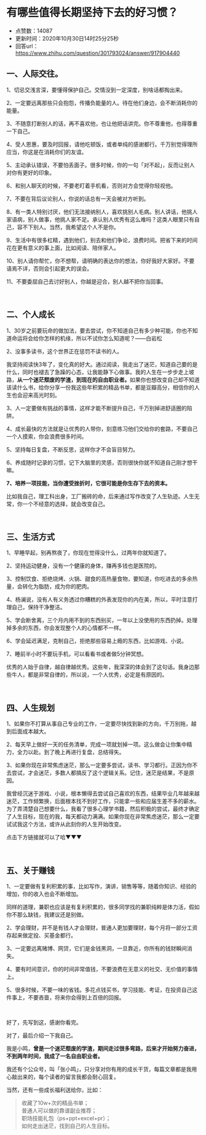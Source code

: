 # 有哪些值得长期坚持下去的好习惯？
- 点赞数：14087
- 更新时间：2020年10月30日14时25分25秒
- 回答url：https://www.zhihu.com/question/301793024/answer/917904440
<body>
 <h2><b>一、人际交往。</b></h2>
 <p data-pid="L7WaPrMa">1、切忌交浅言深，要懂得保护自己。交情没到一定深度，别啥话都掏出来。</p>
 <p data-pid="tI3fDHab">2、一定要远离那些只会抱怨，传播负能量的人。待在他们身边，会不断消耗你的能量。</p>
 <p data-pid="gA0qjV7F">3、不随意打断别人的话，再不喜欢他，也让他把话讲完。你不尊重他，也得尊重一下自己。</p>
 <p data-pid="SRC3l9hg">4、受人恩惠，要及时回报，请他吃顿饭，或者单纯的感谢都行。千万别觉得理所应当，你这是在消耗你们的友谊。</p>
 <p data-pid="SQpFtlXf">5、主动承认错误，不要怕丢面子。很多时候，你的一句「对不起」，反而让别人对你有更好的印象。</p>
 <p data-pid="zL9W1kWn">6、和别人聊天的时候，不要老盯着手机看，否则对方会觉得你轻视他。</p>
 <p data-pid="IkFAlFz6">7、不要在背后议论别人，你说的话总有一天会被对方听到。</p>
 <p data-pid="8WC5mrqr">8、有一类人特别讨厌，他们无法接纳别人，喜欢挑别人毛病。别人讲话，他挑人家语病，别人做事，他挑人家不足。承认别人优秀有这么难吗？这类人眼里只有自己，容不下别人。当然，我希望这个人不是你。</p>
 <p data-pid="DdJLPzsQ">9、生活中有很多杠精，遇到他们，别去和他们争论，浪费时间。把省下来的时间花在更有意义的事上面，比如阅读、陪伴家人。</p>
 <p data-pid="WGyrYbdr">10、别人请你帮忙，你不想帮，请明确的表达你的想法，你好我好大家好。不要语焉不详，否则会引起更大的误会。</p>
 <p data-pid="mzf9fELT">11、不要委屈自己去讨好别人，你越是迎合，别人越不把你当回事。</p>
 <p class="ztext-empty-paragraph"><br></p>
 <h2>二、个人成长</h2>
 <p data-pid="6RCsqelL">1、30岁之前要玩命的做加法，要去尝试，你不知道自己有多少种可能，你也不知道命运将会给你怎样的机缘，所以不试你怎么知道呢？——白岩松</p>
 <p data-pid="y0jYdKxU">2、没事多读书，这个世界正在惩罚不读书的人。</p>
 <p data-pid="WxKN3L8q">我坚持阅读快3年了，变化真的好大。通过阅读，我走出了迷茫，知道自己要的是什么，同时也褪去了急躁的心态，让我能静下心做事。我的人生在一步步走上坡路，<b>从一个迷茫颓废的学渣，到现在的自由职业者。</b>如果你也想改变自己却不知道该读什么书，给你分享一份我这些年积累的精品书单，都是豆瓣高分，相信你的人生也会迎来高光时刻。</p><a data-draft-node="block" data-draft-type="ad-link-card" data-ad-id="Plugin_25c0c47f1ee4163651bb802c4b9cc7fe"></a>
 <p data-pid="0uZlj1N6">3、人一定要做有挑战的事情，这样才能不断提升自己，千万别掉进舒适圈的陷阱。</p>
 <p data-pid="HLyDqglz">4、成长最快的方法就是让优秀的人带你，刻意练习他们交给你的套路，不要自己一个人摸索，你会浪费很多时间。</p>
 <p data-pid="g_nLBiNv">5、坚持每日复盘，不断反思，这样你才不会盲目努力。</p>
 <p data-pid="75QZfaiZ">6、养成随时记录的习惯，记下大脑里的灵感，否则很快你就不知道自己刚才想干嘛。</p>
 <p data-pid="KwtI7bcx"><b>7、培养一项技能，当你遭受挫折时，它很可能是你生存下去的资本。</b></p>
 <p data-pid="jGjEEWxH">比如我自己，理工科出身，工厂搬砖的命，后来通过写作改变了人生轨迹。人生无常，你一个不经意的选择，就会改变自己。</p>
 <p class="ztext-empty-paragraph"><br></p>
 <h2>三、生活方式</h2>
 <p data-pid="E8s3q7Ea">1、早睡早起，别再熬夜了，你现在觉得没什么，过两年你就知道了。</p>
 <p data-pid="R8Ujt_Ib">2、坚持运动健身，没有一个健康的身体，赚再多钱也是医院的。</p>
 <p data-pid="St7GBqUS">3、控制饮食、拒绝烧烤、火锅、甜食的高热量食物，要知道，你吃进去的多余热量，会转化为脂肪，成为你的肥肉。</p>
 <p data-pid="sKVQCgSk">4、杨澜说，没有人有义务透过你糟糕的外表发现你的内在美，所以，平时注意打理自己，保持干净整洁。</p>
 <p data-pid="7r8yHJ1h">5、学会断舍离，三个月内用不到的东西别买，一年以上没使用的东西扔掉。处理掉多余的东西，你会发现整个人的心情都不一样。</p>
 <p data-pid="fpakGT7G">6、学会延迟满足，克制自己，拒绝那些容易上瘾的东西，比如游戏、小说。</p>
 <p data-pid="PLhZK5ed">7、睡前半小时不要玩手机，可以看看书或者做5分钟冥想。</p>
 <p data-pid="1DcoC46a">优秀的人始于自律，越自律越优秀。这些年，我深深的体会到了这句话。我身边那些牛人，都是非常自律的，所以说，一个人优秀，必定是有原因的。</p>
 <p class="ztext-empty-paragraph"><br></p>
 <h2>四、人生规划</h2>
 <p data-pid="Gm53QiE0">1、如果你不打算从事自己专业的工作，一定要尽快找到新的方向，千万别拖，越到后面成本越大。</p>
 <p data-pid="R8Dw0RC3">2、每天早上做好一天的任务清单，完成一项就划掉一项。这么做会让你集中精力，全力以赴。到了晚上再进行复盘，总结得失。</p>
 <p data-pid="p_CgQm6C">3、如果你现在非常焦虑迷茫，那么一定要多尝试，读书、学习都行。正因为你不去尝试，才会迷茫，多数人都搞反了这个逻辑关系。记住，迷茫是结果，不是原因。</p>
 <p data-pid="s4bJJT1j">我曾经沉迷于游戏、小说，根本懒得去尝试自己喜欢的东西，结果毕业几年越来越迷茫，工作频繁换，后面根本找不到好工作，只能拿一些和应届生差不多的薪水。为了弄清楚自己想要什么，我看了很多心理学书籍，然后积极的尝试，最终才确定了人生目标，现在的我，每天都动力满满。如果你现在非常焦虑迷茫，那么一定要试试我这个方法，或许从此刻你的人生开始改变。</p>
 <p data-pid="aqwogVLq">点击下方链接就可以了哈▼▼▼</p><a data-draft-node="block" data-draft-type="ad-link-card" data-ad-id="Plugin_1ca634926643ca5adb34ebfe5ba57f8b"></a>
 <p class="ztext-empty-paragraph"><br></p>
 <h2>五、关于赚钱</h2>
 <p data-pid="TYIIXpIh">1、一定要做有复利积累的事，比如写作，演讲，销售等等，随着你知识、经验的增加，你的收入也会不断增加。</p>
 <p data-pid="Zd_OD0rH">同样的道理，兼职也应该是有复利积累的，很多同学找的兼职纯粹是体力活，假如你不那么缺钱，我建议还是别做。</p>
 <p data-pid="Dt2Ij2G-">2、学会理财，并不是有钱人才会理财，普通人更加要理财，每个月将一部分工资存起来做定投、买基金都行。</p>
 <p data-pid="Czge5lua">3、一定要远离赌博、网贷，它们是金钱黑洞，一旦靠近，你所有的钱财瞬间消失。</p>
 <p data-pid="y0mGKw2l">4、要有时间意识，你的时间非常值钱，不要浪费在无意义的社交、无价值的事情上。</p>
 <p data-pid="x7fhuqou">5、很多时候，不要一味的省钱。多花点钱买书，学习技能、考证，在投资自己这件事上，不要吝啬，将来你会得到上百倍的回报。</p>
 <p class="ztext-empty-paragraph"><br></p>
 <p data-pid="3aQO7gGC">好了，先写到这，感谢你看完。</p>
 <p data-pid="s9UKlv0h">对了，最后介绍一下我自己。</p>
 <p data-pid="yZaZmbss">我是小鸣，<b>曾是一个迷茫颓废的学渣，期间走过很多弯路，后来才开始努力奋进，不到两年时间，我成了一名自由职业者。</b></p>
 <p data-pid="3Qe8PUa1">我还有个公众号，叫「张小鸣」，只分享对你有用的成长干货，每篇文章都是我用心敲出来的，每个读者的留言我都会耐心回复。</p>
 <p data-pid="T60Z5wOL">当然，还有一些成长福利送给你，比如：</p>
 <blockquote data-pid="S7VK9_Uo">
  收藏了10w+次的精品书单；
  <br>
  普通人可以做的靠谱副业推荐；
  <br>
  职场技能礼包（ps+ppt+excel+pr）；
  <br>
  如何走出迷茫，找到自己的人生目标。
 </blockquote><a data-draft-node="block" data-draft-type="ad-link-card" data-ad-id="Plugin_863587bf94560e7bdbd44f6ec3478d33"></a>
</body>